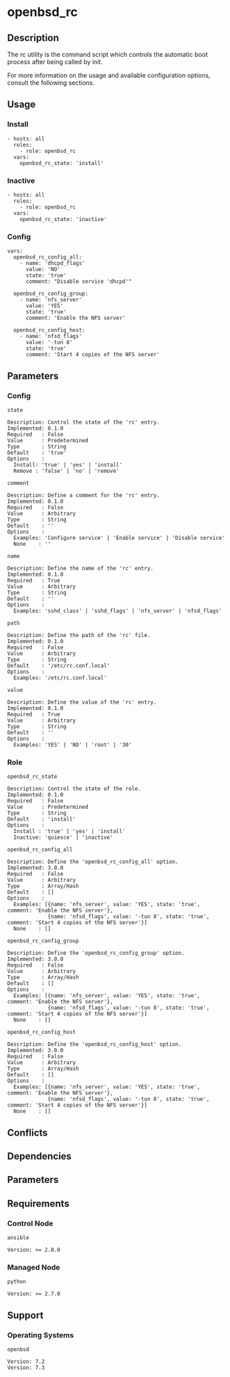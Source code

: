 # openbsd_rc

## Description

The rc utility is the command script which controls the automatic boot process
after being called by init.

For more information on the usage and available configuration options,
consult the following sections.

## Usage

### Install

```
- hosts: all
  roles:
    - role: openbsd_rc
  vars:
    openbsd_rc_state: 'install'
```

### Inactive

```
- hosts: all
  roles:
    - role: openbsd_rc
  vars:
    openbsd_rc_state: 'inactive'
```

### Config

```
vars:
  openbsd_rc_config_all:
    - name: 'dhcpd_flags'
      value: 'NO'
      state: 'true'
      comment: "Disable service 'dhcpd'"

  openbsd_rc_config_group:
    - name: 'nfs_server'
      value: 'YES'
      state: 'true'
      comment: 'Enable the NFS server'

  openbsd_rc_config_host:
    - name: 'nfsd_flags'
      value: '-tun 8'
      state: 'true'
      comment: 'Start 4 copies of the NFS server'
```

## Parameters

### Config

`state`

    Description: Control the state of the 'rc' entry.
    Implemented: 0.1.0
    Required   : False
    Value      : Predetermined
    Type       : String
    Default    : 'true'
    Options    :
      Install: 'true' | 'yes' | 'install'
      Remove : 'false' | 'no' | 'remove'

`comment`

    Description: Define a comment for the 'rc' entry.
    Implemented: 0.1.0
    Required   : False
    Value      : Arbitrary
    Type       : String
    Default    : ''
    Options    :
      Examples: 'Configure service' | 'Enable service' | 'Disable service'
      None    : ''

`name`

    Description: Define the name of the 'rc' entry.
    Implemented: 0.1.0
    Required   : True
    Value      : Arbitrary
    Type       : String
    Default    : ''
    Options    :
      Examples: 'sshd_class' | 'sshd_flags' | 'nfs_server' | 'nfsd_flags'

`path`

    Description: Define the path of the 'rc' file.
    Implemented: 0.1.0
    Required   : False
    Value      : Arbitrary
    Type       : String
    Default    : '/etc/rc.conf.local'
    Options    :
      Examples: '/etc/rc.conf.local'

`value`

    Description: Define the value of the 'rc' entry.
    Implemented: 0.1.0
    Required   : True
    Value      : Arbitrary
    Type       : String
    Default    : ''
    Options    :
      Examples: 'YES' | 'NO' | 'root' | '30'

### Role

`openbsd_rc_state`

    Description: Control the state of the role.
    Implemented: 0.1.0
    Required   : False
    Value      : Predetermined
    Type       : String
    Default    : 'install'
    Options    :
      Install : 'true' | 'yes' | 'install'
      Inactive: 'quiesce' | 'inactive'

`openbsd_rc_config_all`

    Description: Define the 'openbsd_rc_config_all' option.
    Implemented: 3.0.0
    Required   : False
    Value      : Arbitrary
    Type       : Array/Hash
    Default    : []
    Options    :
      Examples: [{name: 'nfs_server', value: 'YES', state: 'true', comment: 'Enable the NFS server'},
                 {name: 'nfsd_flags', value: '-tun 8', state: 'true', comment: 'Start 4 copies of the NFS server'}]
      None    : []

`openbsd_rc_config_group`

    Description: Define the 'openbsd_rc_config_group' option.
    Implemented: 3.0.0
    Required   : False
    Value      : Arbitrary
    Type       : Array/Hash
    Default    : []
    Options    :
      Examples: [{name: 'nfs_server', value: 'YES', state: 'true', comment: 'Enable the NFS server'},
                 {name: 'nfsd_flags', value: '-tun 8', state: 'true', comment: 'Start 4 copies of the NFS server'}]
      None    : []

`openbsd_rc_config_host`

    Description: Define the 'openbsd_rc_config_host' option.
    Implemented: 3.0.0
    Required   : False
    Value      : Arbitrary
    Type       : Array/Hash
    Default    : []
    Options    :
      Examples: [{name: 'nfs_server', value: 'YES', state: 'true', comment: 'Enable the NFS server'},
                 {name: 'nfsd_flags', value: '-tun 8', state: 'true', comment: 'Start 4 copies of the NFS server'}]
      None    : []

## Conflicts

## Dependencies

## Parameters

## Requirements

### Control Node

`ansible`

    Version: >= 2.8.0

### Managed Node

`python`

    Version: >= 2.7.0

## Support

### Operating Systems

`openbsd`

    Version: 7.2
    Version: 7.3
